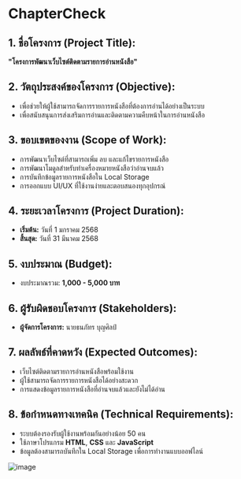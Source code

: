 # ChapterCheck

## 1. ชื่อโครงการ (Project Title):
**"โครงการพัฒนาเว็บไซต์ติดตามรายการอ่านหนังสือ"**

## 2. วัตถุประสงค์ของโครงการ (Objective):
- เพื่อช่วยให้ผู้ใช้สามารถจัดการรายการหนังสือที่ต้องการอ่านได้อย่างเป็นระบบ
- เพื่อสนับสนุนการส่งเสริมการอ่านและติดตามความคืบหน้าในการอ่านหนังสือ

## 3. ขอบเขตของงาน (Scope of Work):
- การพัฒนาเว็บไซต์ที่สามารถเพิ่ม ลบ และแก้ไขรายการหนังสือ
- การพัฒนาโมดูลสำหรับทำเครื่องหมายหนังสือว่าอ่านจบแล้ว
- การบันทึกข้อมูลรายการหนังสือใน Local Storage
- การออกแบบ UI/UX ที่ใช้งานง่ายและตอบสนองทุกอุปกรณ์

## 4. ระยะเวลาโครงการ (Project Duration):
- **เริ่มต้น:** วันที่ 1 มกราคม 2568  
- **สิ้นสุด:** วันที่ 31 มีนาคม 2568

## 5. งบประมาณ (Budget):
- งบประมาณรวม: **1,000 - 5,000 บาท**

## 6. ผู้รับผิดชอบโครงการ (Stakeholders):
- **ผู้จัดการโครงการ:** นายธนภัทร บุญศิลป์

## 7. ผลลัพธ์ที่คาดหวัง (Expected Outcomes):
- เว็บไซต์ติดตามรายการอ่านหนังสือพร้อมใช้งาน
- ผู้ใช้สามารถจัดการรายการหนังสือได้อย่างสะดวก
- การแสดงข้อมูลรายการหนังสือที่อ่านจบแล้วและยังไม่ได้อ่าน

## 8. ข้อกำหนดทางเทคนิค (Technical Requirements):
- ระบบต้องรองรับผู้ใช้งานพร้อมกันอย่างน้อย 50 คน
- ใช้ภาษาโปรแกรม **HTML**, **CSS** และ **JavaScript**
- ข้อมูลต้องสามารถบันทึกใน Local Storage เพื่อการทำงานแบบออฟไลน์


![image](https://github.com/user-attachments/assets/b69a49ea-5134-453c-ba2b-fb02be2b9c0f)
